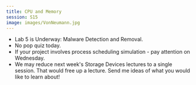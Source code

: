 ```yaml
---
title: CPU and Memory
session: S15
image: images/VonNeumann.jpg
---
```


* Lab 5 is Underway: Malware Detection and Removal.
* No pop quiz today.
* If your project involves process scheduling simulation - pay attention on Wednesday.
* We may reduce next week's Storage Devices lectures to a single session. That would free up a lecture. Send me ideas of what you would like to learn about!
